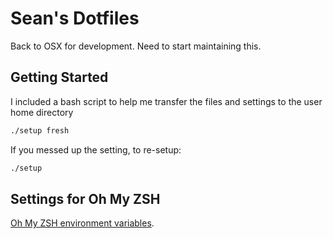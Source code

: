 # Sean's Dotfiles

Back to OSX for development. Need to start maintaining this.

## Getting Started
I included a bash script to help me transfer the files and settings to the user home directory

```bash
./setup fresh
```
If you messed up the setting, to re-setup:
```bash
./setup
```

## Settings for Oh My ZSH

[Oh My ZSH environment variables](https://github.com/ohmyzsh/ohmyzsh/wiki/Settings/7b490e3385a01937655d0a103322b572b4d23c3f).